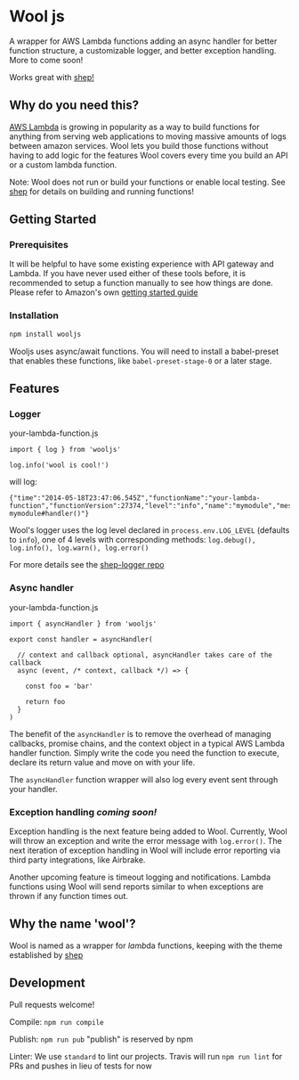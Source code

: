 # Wool js

A wrapper for AWS Lambda functions adding an async handler for better function structure, 
a customizable logger, and better exception handling. More to come soon!

Works great with [shep!](https://github.com/bustlelabs/shep)

## Why do you need this?

[AWS Lambda](https://aws.amazon.com/lambda/) is growing in popularity as a way to build
functions for anything from serving web applications to moving massive amounts of logs
between amazon services. Wool lets you build those functions without having to
add logic for the features Wool covers every time you build an API or a custom
lambda function.

Note: Wool does not run or build your functions or enable local testing. See [shep](https://github.com/bustlelabs/shep) for details on building and running functions!

## Getting Started

### Prerequisites

It will be helpful to have some existing experience with API gateway and Lambda. If you have never used either of these tools before, it is recommended to setup a function manually to see how things are done. Please refer to Amazon's own [getting started guide](http://docs.aws.amazon.com/apigateway/latest/developerguide/getting-started.html)

### Installation

```bash
npm install wooljs
```

Wooljs uses async/await functions. You will need to install a babel-preset that enables these functions, like `babel-preset-stage-0` or a later stage.

## Features

### Logger

your-lambda-function.js
```
import { log } from 'wooljs'

log.info('wool is cool!')
```

will log:

```
{"time":"2014-05-18T23:47:06.545Z","functionName":"your-lambda-function","functionVersion":27374,"level":"info","name":"mymodule","message":"Starting mymodule#handler()"}
```

Wool's logger uses the log level declared in `process.env.LOG_LEVEL` (defaults to `info`), one of 4 levels with corresponding methods: `log.debug(), log.info(), log.warn(), log.error()`

For more details see the [shep-logger repo](https://github.com/bustlelabs/shep-logger)

### Async handler

your-lambda-function.js
```
import { asyncHandler } from 'wooljs'

export const handler = asyncHandler(

  // context and callback optional, asyncHandler takes care of the callback
  async (event, /* context, callback */) => {

    const foo = 'bar'

    return foo
  }
)
```

The benefit of the `asyncHandler` is to remove the overhead of managing callbacks, promise chains, and the context object in a typical AWS Lambda handler function. Simply write the code you need the function to execute, declare its return value and move on with your life.

The `asyncHandler` function wrapper will also log every event sent through your handler.

### Exception handling *coming soon!*

Exception handling is the next feature being added to Wool. Currently, Wool will throw an exception and write the error message with `log.error()`. The next iteration of exception handling in Wool will include error reporting via third party integrations, like Airbrake.

Another upcoming feature is timeout logging and notifications. Lambda functions using Wool will send reports similar to when exceptions are thrown if any function times out.

## Why the name 'wool'?

Wool is named as a wrapper for *lamb*da functions, keeping with the theme established by [shep](https://github.com/bustlelabs/shep)

## Development

Pull requests welcome!

Compile: `npm run compile`

Publish: `npm run pub` "publish" is reserved by npm

Linter: We use `standard` to lint our projects. Travis will run `npm run lint` for PRs and pushes in lieu of tests for now
